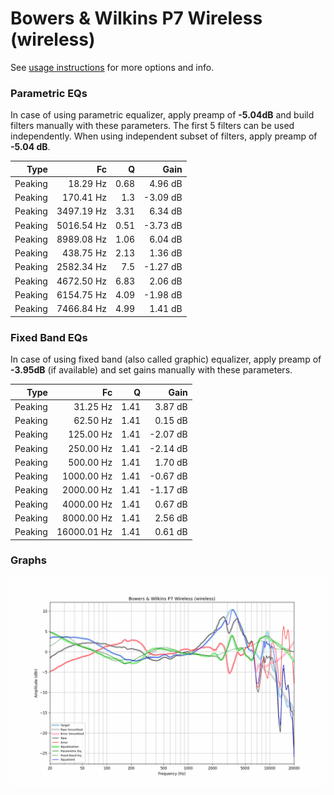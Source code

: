 # Bowers & Wilkins P7 Wireless (wireless)
See [usage instructions](https://github.com/jaakkopasanen/AutoEq#usage) for more options and info.

### Parametric EQs
In case of using parametric equalizer, apply preamp of **-5.04dB** and build filters manually
with these parameters. The first 5 filters can be used independently.
When using independent subset of filters, apply preamp of **-5.04 dB**.

| Type    | Fc         |    Q | Gain     |
|--------:|-----------:|-----:|---------:|
| Peaking | 18.29 Hz   | 0.68 | 4.96 dB  |
| Peaking | 170.41 Hz  | 1.3  | -3.09 dB |
| Peaking | 3497.19 Hz | 3.31 | 6.34 dB  |
| Peaking | 5016.54 Hz | 0.51 | -3.73 dB |
| Peaking | 8989.08 Hz | 1.06 | 6.04 dB  |
| Peaking | 438.75 Hz  | 2.13 | 1.36 dB  |
| Peaking | 2582.34 Hz | 7.5  | -1.27 dB |
| Peaking | 4672.50 Hz | 6.83 | 2.06 dB  |
| Peaking | 6154.75 Hz | 4.09 | -1.98 dB |
| Peaking | 7466.84 Hz | 4.99 | 1.41 dB  |

### Fixed Band EQs
In case of using fixed band (also called graphic) equalizer, apply preamp of **-3.95dB**
(if available) and set gains manually with these parameters.

| Type    | Fc          |    Q | Gain     |
|--------:|------------:|-----:|---------:|
| Peaking | 31.25 Hz    | 1.41 | 3.87 dB  |
| Peaking | 62.50 Hz    | 1.41 | 0.15 dB  |
| Peaking | 125.00 Hz   | 1.41 | -2.07 dB |
| Peaking | 250.00 Hz   | 1.41 | -2.14 dB |
| Peaking | 500.00 Hz   | 1.41 | 1.70 dB  |
| Peaking | 1000.00 Hz  | 1.41 | -0.67 dB |
| Peaking | 2000.00 Hz  | 1.41 | -1.17 dB |
| Peaking | 4000.00 Hz  | 1.41 | 0.67 dB  |
| Peaking | 8000.00 Hz  | 1.41 | 2.56 dB  |
| Peaking | 16000.01 Hz | 1.41 | 0.61 dB  |

### Graphs
![](./Bowers%20&%20Wilkins%20P7%20Wireless%20(wireless).png)